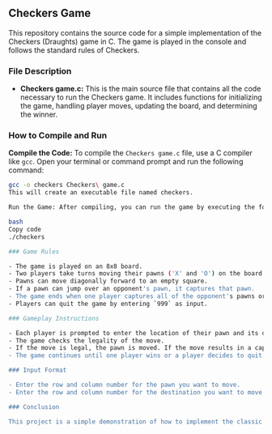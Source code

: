 ## Checkers Game

This repository contains the source code for a simple implementation of the Checkers (Draughts) game in C. The game is played in the console and follows the standard rules of Checkers.

### File Description

- **Checkers game.c:** This is the main source file that contains all the code necessary to run the Checkers game. It includes functions for initializing the game, handling player moves, updating the board, and determining the winner.

### How to Compile and Run

**Compile the Code:** To compile the `Checkers game.c` file, use a C compiler like `gcc`. Open your terminal or command prompt and run the following command:

```bash
gcc -o checkers Checkers\ game.c
This will create an executable file named checkers.

Run the Game: After compiling, you can run the game by executing the following command in your terminal:

bash
Copy code
./checkers

### Game Rules

- The game is played on an 8x8 board.
- Two players take turns moving their pawns ('X' and 'O') on the board.
- Pawns can move diagonally forward to an empty square.
- If a pawn can jump over an opponent's pawn, it captures that pawn.
- The game ends when one player captures all of the opponent's pawns or no legal moves are available.
- Players can quit the game by entering `999` as input.

### Gameplay Instructions

- Each player is prompted to enter the location of their pawn and its desired destination.
- The game checks the legality of the move.
- If the move is legal, the pawn is moved. If the move results in a capture, the opponent's pawn is removed from the board.
- The game continues until one player wins or a player decides to quit.

### Input Format

- Enter the row and column number for the pawn you want to move.
- Enter the row and column number for the destination you want to move the pawn to.

### Conclusion

This project is a simple demonstration of how to implement the classic Draughts game using C. It includes core game mechanics, input validation, and turn-based logic for two-player gameplay.


